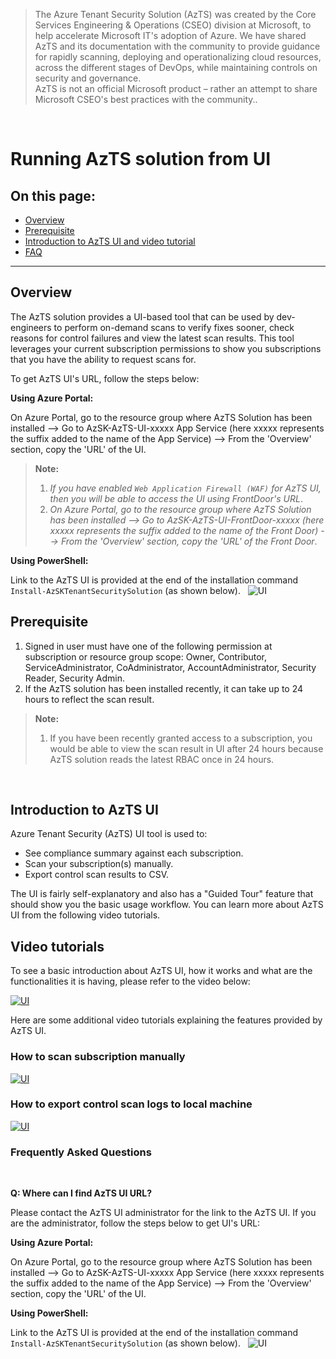 
> The Azure Tenant Security Solution (AzTS) was created by the Core Services Engineering & Operations (CSEO) division at Microsoft, to help accelerate Microsoft IT's adoption of Azure. We have shared AzTS and its documentation with the community to provide guidance for rapidly scanning, deploying and operationalizing cloud resources, across the different stages of DevOps, while maintaining controls on security and governance.
<br>AzTS is not an official Microsoft product – rather an attempt to share Microsoft CSEO's best practices with the community..

</br>

# Running AzTS solution from UI

##  On this page:

- [Overview](README.md#overview)
- [Prerequisite](README.md#prerequisite)
- [Introduction to AzTS UI and video tutorial](README.md#introduction-to-azts-ui)
- [FAQ](README.md#frequently-asked-questions)

-----------------

## Overview

The AzTS solution provides a UI-based tool that can be used by dev-engineers to perform on-demand scans to verify fixes sooner, check reasons for control failures and view the latest scan results. This tool leverages your current subscription permissions to show you subscriptions that you have the ability to request scans for. 

To get AzTS UI's URL, follow the steps below:

**Using Azure Portal:**

On Azure Portal, go to the resource group where AzTS Solution has been installed --> Go to AzSK-AzTS-UI-xxxxx App Service (here xxxxx represents the suffix added to the name of the App Service) --> From the 'Overview' section, copy the 'URL' of the UI.

> **Note:** 
> 1. _If you have enabled `Web Application Firewall (WAF)` for AzTS UI, then you will be able to access the UI using FrontDoor's URL_.
> 2. _On Azure Portal, go to the resource group where AzTS Solution has been installed --> Go to AzSK-AzTS-UI-FrontDoor-xxxxx (here xxxxx represents the suffix added to the name of the Front Door) --> From the 'Overview' section, copy the 'URL' of the Front Door_.


**Using PowerShell:**

Link to the AzTS UI is provided at the end of the installation command ```Install-AzSKTenantSecuritySolution``` (as shown below).
&nbsp;&nbsp;![UI](../Images/13_TSS_UIUrlPrintMessageInPSOutput.png)

## Prerequisite

1. Signed in user must have one of the following permission at subscription or resource group scope: Owner, Contributor, ServiceAdministrator, CoAdministrator, AccountAdministrator, Security Reader, Security Admin.
2. If the AzTS solution has been installed recently, it can take up to 24 hours to reflect the scan result.

> **Note:**
> 1. If you have been recently granted access to a subscription, you would be able to view the scan result in UI after 24 hours because AzTS solution reads the latest RBAC once in 24 hours.
>

</br>

## Introduction to AzTS UI

Azure Tenant Security (AzTS) UI tool is used to:

- See compliance summary against each subscription.
- Scan your subscription(s) manually.
- Export control scan results to CSV.

The UI is fairly self-explanatory and also has a "Guided Tour" feature that should show you the basic usage workflow. You can learn more about AzTS UI from the following video tutorials.

## Video tutorials

To see a basic introduction about AzTS UI, how it works and what are the functionalities it is having, please refer to the video below:

[![UI](../Images/04_UI_Overview.gif)](https://azsk-azts-cdn.azureedge.net/videosforpublicgithubdoc/Ext_Introduction_About_AzTS_UI.mp4)

Here are some additional video tutorials explaining the features provided by AzTS UI.

### **How to scan subscription manually**
[![UI](../Images/04_UI_SubmitForScan.gif)](https://azsk-azts-cdn.azureedge.net/videosforpublicgithubdoc/Ext_Scan_Subscription_Manually.mp4)

### **How to export control scan logs to local machine**
[![UI](../Images/04_UI_ExportToCSV.gif)](https://azsk-azts-cdn.azureedge.net/videosforpublicgithubdoc/Ext_Export_To_CSV.mp4)


### **Frequently Asked Questions**

</br>

**Q: Where can I find AzTS UI URL?**

Please contact the AzTS UI administrator for the link to the AzTS UI. If you are the administrator, follow the steps below to get UI's URL:

**Using Azure Portal:**

On Azure Portal, go to the resource group where AzTS Solution has been installed --> Go to AzSK-AzTS-UI-xxxxx App Service (here xxxxx represents the suffix added to the name of the App Service) --> From the 'Overview' section, copy the 'URL' of the UI.


**Using PowerShell:**

Link to the AzTS UI is provided at the end of the installation command ```Install-AzSKTenantSecuritySolution``` (as shown below).
&nbsp;&nbsp;![UI](../Images/13_TSS_UIUrlPrintMessageInPSOutput.png)